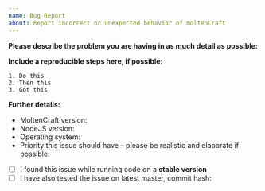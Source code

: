 ```yaml
---
name: Bug Report
about: Report incorrect or unexpected behavior of moltenCraft
---
```


<!--
If you need help with moltenCraft installation or usage, please go to the moltenCraft Discord server instead:
  https://discord.gg/{code}
This issue template is only for bug reports. You won't receive any basic help here.
-->

**Please describe the problem you are having in as much detail as possible:**

**Include a reproducible steps here, if possible:**

```
1. Do this
2. Then this
3. Got this
```

**Further details:**

- MoltenCraft version:
- NodeJS version:
- Operating system:
- Priority this issue should have – please be realistic and elaborate if possible:

<!--
If either of these applies to you, please check the respective checkbox: [ ] becomes [x].
You don't have to modify the text to suit your particular situation, if you want to
elaborate please do so in the description.
While it's not a requirement to test your issue on the master branch, it would make fixing
the problem a lot easier for us, so please do it if possible.
-->

- [ ] I found this issue while running code on a **stable version**
- [ ] I have also tested the issue on latest master, commit hash:
